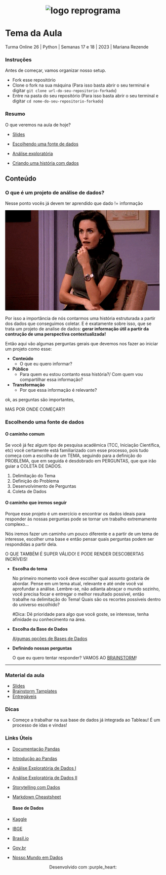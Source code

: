 <h1 align="center">
  <img src="assets/reprograma-fundos-claros.png" alt="logo reprograma" width="500">
</h1>

# Tema da Aula

Turma Online 26 | Python | Semanas 17 e 18 | 2023 | Mariana Rezende

### Instruções
Antes de começar, vamos organizar nosso setup.
* Fork esse repositório 
* Clone o fork na sua máquina (Para isso basta abrir o seu terminal e digitar `git clone url-do-seu-repositorio-forkado`)
* Entre na pasta do seu repositório (Para isso basta abrir o seu terminal e digitar `cd nome-do-seu-repositorio-forkado`)

### Resumo
O que veremos na aula de hoje?
* [Slides](https://www.canva.com/design/DAFzkvKuiiY/ms5PQwLZPqkdIQb7mYHJQQ/edit?utm_content=DAFzkvKuiiY&utm_campaign=designshare&utm_medium=link2&utm_source=sharebutton)

* [Escolhendo uma fonte de dados](#Escolhendoumafontededados)
* [Análise exploratória]()
* [Criando uma história com dados]()

## Conteúdo

### O que é um projeto de análise de dados?
Nesse ponto vocês já devem ter aprendido que dado != informação

<img src="assets/4IpF.gif?raw=true"  width="500">

Por isso a importância de nós contarmos uma história estruturada a partir dos dados que conseguimos coletar. E é exatamente sobre isso, que se trata um projeto de analise de dados: **gerar informação útil a partir da contrução de uma perspectiva contextualizada!**

Então aqui vão algumas perguntas gerais que devemos nos fazer ao iniciar um projeto como esse:

- **Conteúdo**
  - O que eu quero informar?
- **Público**
  - Para quem eu estou contanto essa história?/ Com quem vou compartilhar essa informação?
- **Transformação**
  - Por que essa informação é relevante?
    
ok, as perguntas são importantes, 

MAS POR ONDE COMEÇAR?!

### Escolhendo uma fonte de dados

#### O caminho comum
Se você já fez algum tipo de pesquisa acadêmica (TCC, Iniciação Científica, etc) você certamente está familiarizado com esse processo, pois tudo começa com a escolha de um TEMA, seguindo para a definição do PROBLEMA, que em seguida é desdobrado em PERGUNTAS, que que irão guiar a COLETA DE DADOS.

1. Delimitação do Tema
2. Definição do Problema
3. Desenvolvimento de Perguntas
4. Coleta de Dados

#### O caminho que iremos seguir
Porque esse projeto é um exercício e encontrar os dados ideais para responder às nossas perguntas pode se tornar um trabalho extremamente complexo...

Nós iremos fazer um caminho um pouco diferente e a partir de um tema de interesse, escolher uma base e então pensar quais perguntas podem ser respondidas a partir dela.

O QUE TAMBÉM É SUPER VÁLIDO! E PODE RENDER DESCOBERTAS INCRÍVEIS!

  * **Escolha do tema**

    No primeiro momento você deve escolher qual assunto gostaria de abordar. Pense em um tema atual, relevante e até onde você vai aprofundar a análise. Lembre-se, não adianta abraçar o mundo sozinho, você precisa focar e entregar o melhor resultado possível, então trabalhe na delimitação do Tema! Quais são os recortes possíveis dentro do universo escolhido?

    #Dica: Dê prioridade para algo que você goste, se interesse, tenha afinidade ou conhecimento na área.

  * **Escolha da Base de Dados**
    
    [Algumas opções de Bases de Dados](#base-de-dados)

* **Definindo nossas perguntas**
  
  O que eu quero tentar responder? VAMOS AO [BRAINSTORM](#material-da-aula)!

***

### Material da aula 
* [Slides](https://www.canva.com/design/DAFzkvKuiiY/ms5PQwLZPqkdIQb7mYHJQQ/edit?utm_content=DAFzkvKuiiY&utm_campaign=designshare&utm_medium=link2&utm_source=sharebutton)
* [Brainstorm Tamplates](https://www.canva.com/design/DAF1Fjhzuuo/dWrzvTBF4n5oMWZzZQiS7w/edit?utm_content=DAF1Fjhzuuo&utm_campaign=designshare&utm_medium=link2&utm_source=sharebutton)
* [Entregáveis](https://docs.google.com/document/d/e/2PACX-1vSg6G-QMxEYCFCwjmtgDY7bmOAxfGKyVIqGFdqr9LuuwbGmWZ69PCZRW_cha5iX7WB89FXWrFjHtvVX/pub)

### Dicas
- Começe a trabalhar na sua base de dados já integrada ao Tableau! É um processo de idas e vindas!

### Links Úteis
- [Documentação Pandas](https://pandas.pydata.org/docs/user_guide/index.html#user-guide)
- [Introdução ao Pandas](https://medium.com/tech-grupozap/introdu%C3%A7%C3%A3o-a-biblioteca-pandas-89fa8ed4fa38)
- [Análise Exploratória de Dados I](https://escoladedados.org/tutoriais/analise-exploratoria-de-dados/)
- [Análise Exploratória de Dados II](https://www.alura.com.br/artigos/analise-exploratoria)
- [Storytelling com Dados](https://medium.com/resumos-resenhas/storytelling-com-dados-resumo-fd63ebe4f704)
- [Markdown Cheastsheet](https://www.ibm.com/docs/en/watson-studio-local/1.2.3?topic=notebooks-markdown-jupyter-cheatsheet)

  #### Base de Dados
- [Kaggle](https://www.kaggle.com/datasets)
- [IBGE](https://ces.ibge.gov.br/base-de-dados/links-base-de-dados.html)
- [Brasil.io](https://brasil.io/datasets/)
- [Gov.br](https://dados.gov.br/dados/conjuntos-dados)
- [Nosso Mundo em Dados](https://ourworldindata.org/charts)


<p align="center">
Desenvolvido com :purple_heart:  
</p>

